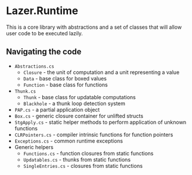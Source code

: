 # Lazer.Runtime
This is a core library with abstractions and a set of classes that will allow user code to be executed lazily.

## Navigating the code

* `Abstractions.cs`
    * `Closure` - the unit of computation and a unit representing a value
    * `Data` - base class for boxed values
    * `Function` - base class for functions
* `Thunk.cs`
    * `Thunk` - base class for updatable computations
    * `Blackhole` - a thunk loop detection system
* `PAP.cs` - a partial application object
* `Box.cs` - generic closure container for unlifted structs
* `StgApply.cs` - static helper methods to perform application of unknown functions
* `CLRPointers.cs` - compiler intrinsic functions for function pointers
* `Exceptions.cs` - common runtime exceptions
* Generic helpers
    * `Functions.cs` - function closures from static functions
    * `Updatables.cs` - thunks from static functions
    * `SingleEntries.cs` - closures from static functions
